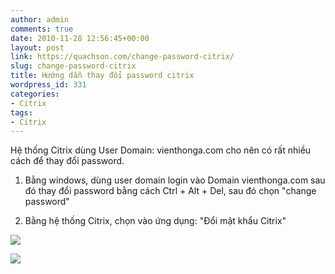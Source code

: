 ```yaml
---
author: admin
comments: true
date: 2010-11-28 12:56:45+00:00
layout: post
link: https://quachson.com/change-password-citrix/
slug: change-password-citrix
title: Hướng dẫn thay đổi password citrix
wordpress_id: 331
categories:
- Citrix
tags:
- Citrix
---
```


Hệ thống Citrix dùng User Domain: vienthonga.com cho nên có rất nhiều cách để thay đổi password.

1) Bằng windows, dùng user domain login vào Domain vienthonga.com sau đó thay đổi password bằng cách Ctrl + Alt + Del, sau đó chọn "change password"

2) Bằng hệ thống Citrix, chọn vào ứng dụng: "Đổi mật khẩu Citrix"

[![](http://quachson.files.wordpress.com/2010/11/changecitrixpass.png)](http://quachson.files.wordpress.com/2010/11/changecitrixpass.png)















[![](http://quachson.files.wordpress.com/2010/11/passcitrix.png)](http://quachson.files.wordpress.com/2010/11/passcitrix.png)
